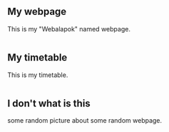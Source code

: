 <!DOCTYPE html>
<html lang="en">

<head>
    <meta charset="UTF-8">
    <meta http-equiv="X-UA-Compatible" content="IE=edge">
    <meta name="viewport" content="width=device-width, initial-scale=1.0">
    <title>Cards</title>
    <link rel="stylesheet" href="cards.css">
</head>

<body>
    <div class="card">
        <img src="M:\PROGIALAPOK\1_WEBSZERKESZTÉS\Cards\minta1.png" alt="">
        <div class="card-text">
            <h2>My webpage</h2>
            <p>This is my "Webalapok" named webpage. </p>
        </div>
    </div>
    <div class="card">
        <img src="M:\PROGIALAPOK\1_WEBSZERKESZTÉS\Cards\Órarend.png" alt="">
        <div class="card-text">
            <h2>My timetable</h2>
            <p>This is my timetable. </p>
        </div>
    </div>
    <div class="card">
        <img src="M:\PROGIALAPOK\1_WEBSZERKESZTÉS\Cards\minta2.png" alt="">
        <div class="card-text">
            <h2>I don't what is this</h2>
            <p>some random picture about some random webpage. </p>
        </div>
    </div>
</body>

</html>
